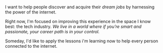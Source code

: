 
I want to help people discover and acquire their *dream jobs* by harnessing the power of the internet.

Right now, I'm focused on improving this experience in the space I know best: the tech industry. *We live in a world where if you’re smart and passionate, your career path is in your control.* 

Someday, I'd like to apply the lessons i'm learning now to help every person connected to the internet.